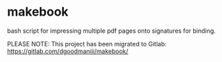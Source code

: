 makebook
========

bash script for impressing multiple pdf pages onto signatures for binding.

PLEASE NOTE:  This project has been migrated to Gitlab:  https://gitlab.com/dgoodmaniii/makebook/
